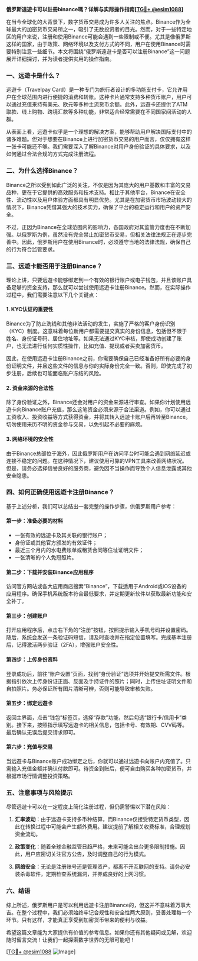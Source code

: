 **俄罗斯遠遊卡可以註冊binance嗎？详解与实际操作指南[[TG💪+ @esim1088](https://t.me/s/esim1088)]**

在当今全球化的大背景下，数字货币交易成为许多人关注的焦点。Binance作为全球最大的加密货币交易所之一，吸引了无数投资者的目光。然而，对于一些特定地区的用户来说，注册和使用Binance可能会遇到一些限制或不便。尤其是像俄罗斯这样的国家，由于政策、网络环境以及支付方式的不同，用户在使用Binance时需要特别注意一些细节。本文将围绕“俄罗斯遠遊卡是否可以注册Binance”这一问题展开详细探讨，并为读者提供实用的操作指南。

### 一、远遊卡是什么？

远遊卡（Travelpay Card）是一种专门为旅行者设计的多功能支付卡，它允许用户在全球范围内进行便捷的消费和转账。这种卡片通常支持多种货币账户，用户可以通过充值来持有美元、欧元等多种主流货币余额。此外，远遊卡还提供了ATM取款、线上购物、跨境汇款等多种功能，非常适合经常需要在不同国家间活动的人群。

从表面上看，远遊卡似乎是一个理想的解决方案，能够帮助用户解决国际支付中的诸多难题。但对于想要在Binance上进行加密货币交易的用户而言，仅仅拥有这样一张卡可能还不够。我们需要深入了解Binance对用户身份验证的具体要求，以及如何通过合法合规的方式完成注册流程。

### 二、为什么选择Binance？

Binance之所以受到如此广泛的关注，不仅是因为其庞大的用户基数和丰富的交易品种，更在于它提供的高效服务和技术支持。相比于其他平台，Binance在安全性、流动性以及用户体验方面都具有明显优势。尤其是在加密货币市场波动较大的情况下，Binance凭借其强大的技术实力，确保了平台的稳定运行和用户的资产安全。

不过，正因为Binance在全球范围内的影响力，各国政府对其监管力度也在不断加强。以俄罗斯为例，虽然没有完全禁止加密货币交易，但相关法律法规正在逐步完善中。因此，俄罗斯用户在使用Binance时，必须遵守当地的法律法规，确保自己的行为符合监管要求。

### 三、远遊卡能否用于注册Binance？

理论上讲，只要远遊卡能够绑定到一个有效的银行账户或电子钱包，并且该账户具备足够的资金支持，那么就可以尝试使用远遊卡注册Binance。然而，在实际操作过程中，我们需要注意以下几个关键点：

#### 1. KYC认证的重要性

Binance为了防止洗钱和其他非法活动的发生，实施了严格的客户身份识别（KYC）制度。这意味着每位新用户都需要提交真实的身份信息，包括但不限于姓名、身份证号码、居住地址等。如果无法通过KYC审核，即使成功创建了账户，也无法进行任何实质性操作，比如充值、提现或者买卖加密货币。

因此，在使用远遊卡注册Binance之前，你需要确保自己已经准备好所有必要的身份证明文件，并且这些文件的信息与你的实际身份完全一致。否则，即使完成了初步注册，后续也可能面临账户冻结的风险。

#### 2. 资金来源的合法性

除了身份验证之外，Binance还会对用户的资金来源进行审查。如果你计划使用远遊卡向Binance账户充值，那么这笔资金必须来源于合法渠道。例如，你可以通过工资收入、投资收益等方式获得资金，并将其转入远遊卡账户后再转至Binance。切勿使用来历不明的资金参与交易，以免引起不必要的麻烦。

#### 3. 网络环境的安全性

由于Binance总部位于海外，因此俄罗斯用户在访问平台时可能会遇到网络延迟或连接不稳定的问题。在这种情况下，建议使用可靠的VPN工具来改善网络状况。但是，请务必选择信誉良好的服务商，避免因不当操作而导致个人信息泄露或其他安全隐患。

### 四、如何正确使用远遊卡注册Binance？

基于上述分析，我们可以总结出一套完整的操作步骤，供俄罗斯用户参考：

#### 第一步：准备必要的材料

- 一张有效的远遊卡及其关联的银行账户；
- 身份证或其他官方颁发的有效证件；
- 最近三个月内的水电费账单或租赁合同等住址证明文件；
- 一张清晰的个人免冠照片。

#### 第二步：下载并安装Binance应用程序

访问官方网站或各大应用商店搜索“Binance”，下载适用于Android或iOS设备的应用程序。确保手机系统版本符合最低要求，并定期更新软件以获取最新功能和安全补丁。

#### 第三步：创建账户

打开应用程序后，点击右下角的“注册”按钮，按照提示输入手机号码并设置密码。随后，系统会发送一条验证码短信，请及时查收并在指定位置填写。完成基本注册后，记得激活两步验证（2FA），增强账户安全性。

#### 第四步：上传身份资料

登录成功后，前往“账户设置”页面，找到“身份验证”选项并开始提交所需文件。根据指引依次上传身份证正面、反面及手持证件的照片；同时，上传住址证明文件和自拍照片。务必保证所有图片清晰可辨，否则可能导致审核失败。

#### 第五步：绑定远遊卡

返回主界面，点击“钱包”标签页，选择“存款”功能，然后勾选“银行卡/信用卡”类别。接下来，按照指示填写远遊卡的相关信息，包括卡号、有效期、CVV码等。最后确认无误后提交请求即可。

#### 第六步：充值与交易

当远遊卡与Binance账户成功绑定之后，你就可以通过远遊卡向账户内充值了。只需输入充值金额并确认付款即可。待资金到账后，便可自由购买各种加密货币，并根据市场行情调整投资策略。

### 五、注意事项与风险提示

尽管远遊卡可以在一定程度上简化注册过程，但仍需警惕以下潜在风险：

1. **汇率波动**：由于远遊卡支持多币种结算，而Binance仅接受特定货币类型，因此在转换过程中可能会产生额外费用。建议提前了解相关收费标准，合理规划资金流动。

2. **政策变化**：随着全球金融监管日趋严格，未来可能会出台更多限制措施。因此，用户应密切关注官方公告，及时调整自己的行为模式。

3. **网络安全**：无论是注册账号还是管理资产，都离不开互联网的支持。请务必安装杀毒软件，定期检查系统漏洞，并养成良好的上网习惯。

### 六、结语

综上所述，俄罗斯用户是可以利用远遊卡注册Binance的，但这并不意味着万事大吉。在整个过程中，我们必须始终牢记合规性和安全性两大原则，妥善处理每一个环节。只有这样，才能真正享受到加密货币带来的便利与收益。

希望这篇文章能为大家提供有价值的参考信息。如果你还有其他疑问或见解，欢迎随时留言交流！让我们一起探索数字世界的无限可能吧！

[[TG💪+ @esim1088](https://t.me/s/esim1088) ![Image](https://i.postimg.cc/4NQfJmqS/Snipaste-2025-05-13-00-14-12.png)]